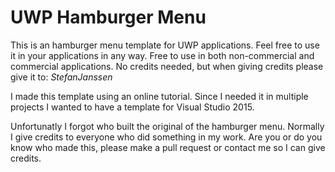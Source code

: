 # UWP Hamburger Menu

This is an hamburger menu template for UWP applications. Feel free to use it in your applications in any way. Free to use in both non-commercial and commercial applications. No credits needed, but when giving credits please give it to: *StefanJanssen*

I made this template using an online tutorial. Since I needed it in multiple projects I wanted to have a template for Visual Studio 2015.

Unfortunatly I forgot who built the original of the hamburger menu. Normally I give credits to everyone who did something in my work. Are you or do you know who made this, please make a pull request or contact me so I can give credits.
